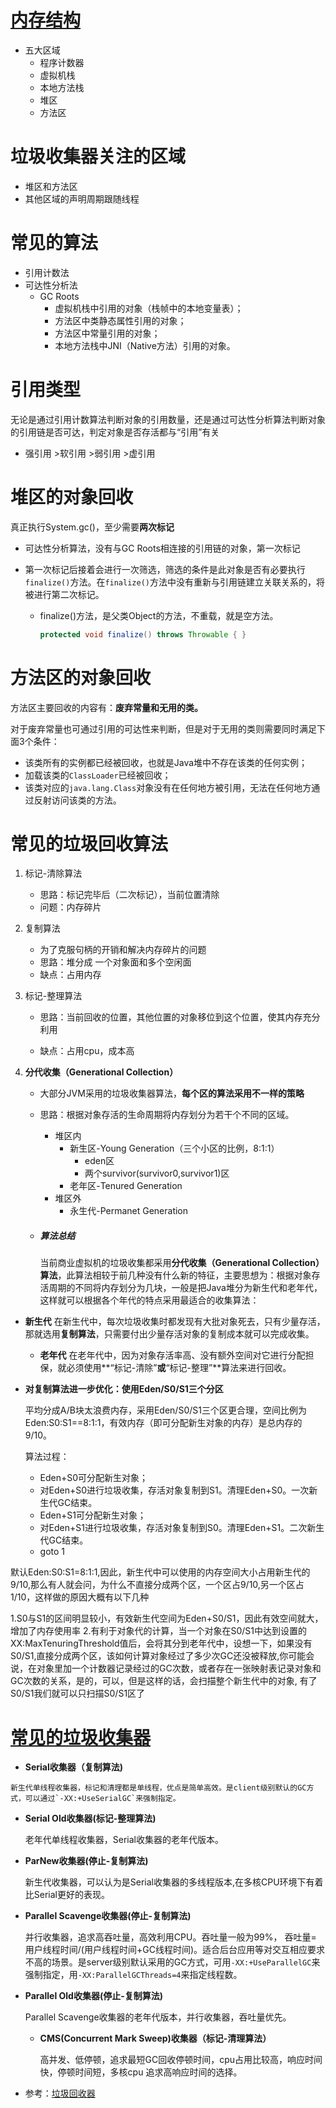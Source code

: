 # [内存结构](https://mp.weixin.qq.com/s/ebxRu1oh6L_WtoIS3CBF9A)

- 五大区域
  - 程序计数器
  - 虚拟机栈
  - 本地方法栈
  - 堆区
  - 方法区

# 垃圾收集器关注的区域

- 堆区和方法区
- 其他区域的声明周期跟随线程

# 常见的算法

- 引用计数法
- 可达性分析法
  - GC Roots
    -  虚拟机栈中引用的对象（栈帧中的本地变量表）；
    - 方法区中类静态属性引用的对象；
    - 方法区中常量引用的对象；
    - 本地方法栈中JNI（Native方法）引用的对象。

# 引用类型

无论是通过引用计数算法判断对象的引用数量，还是通过可达性分析算法判断对象的引用链是否可达，判定对象是否存活都与“引用”有关

- 强引用 >软引用 >弱引用 >虚引用

# 堆区的对象回收

真正执行System.gc()，至少需要**两次标记**

- 可达性分析算法，没有与GC Roots相连接的引用链的对象，第一次标记

- 第一次标记后接着会进行一次筛选，筛选的条件是此对象是否有必要执行`finalize()`方法。在`finalize()`方法中没有重新与引用链建立关联关系的，将被进行第二次标记。

  - finalize()方法，是父类Object的方法，不重载，就是空方法。

    ```java
    protected void finalize() throws Throwable { }
    ```

# 方法区的对象回收

方法区主要回收的内容有：**废弃常量和无用的类。**

对于废弃常量也可通过引用的可达性来判断，但是对于无用的类则需要同时满足下面3个条件：

- 该类所有的实例都已经被回收，也就是Java堆中不存在该类的任何实例；
- 加载该类的`ClassLoader`已经被回收；
- 该类对应的`java.lang.Class`对象没有在任何地方被引用，无法在任何地方通过反射访问该类的方法。

# 常见的垃圾回收算法

1. 标记-清除算法

   - 思路：标记完毕后（二次标记），当前位置清除
   - 问题：内存碎片

2. 复制算法

   - 为了克服句柄的开销和解决内存碎片的问题
   - 思路：堆分成 一个对象面和多个空闲面
   - 缺点：占用内存

3. 标记-整理算法

   - 思路：当前回收的位置，其他位置的对象移位到这个位置，使其内存充分利用

   - 缺点：占用cpu，成本高

4. **分代收集（Generational Collection）**

   - 大部分JVM采用的垃圾收集器算法，**每个区的算法采用不一样的策略**
   - 思路：根据对象存活的生命周期将内存划分为若干个不同的区域。
     - 堆区内
       - 新生区-Young Generation（三个小区的比例，8:1:1）
         - eden区
         - 两个survivor(survivor0,survivor1)区
       - 老年区-Tenured Generation
     - 堆区外
       - 永生代-Permanet Generation
       
   
   - ##### 算法总结

     当前商业虚拟机的垃圾收集都采用**分代收集（Generational Collection）算法**，此算法相较于前几种没有什么新的特征，主要思想为：根据对象存活周期的不同将内存划分为几块，一般是把Java堆分为新生代和老年代，这样就可以根据各个年代的特点采用最适合的收集算法：
   
  - **新生代** 在新生代中，每次垃圾收集时都发现有大批对象死去，只有少量存活，那就选用**复制算法**，只需要付出少量存活对象的复制成本就可以完成收集。
     
     - **老年代** 在老年代中，因为对象存活率高、没有额外空间对它进行分配担保，就必须使用**“标记-清除”**或**“标记-整理”**算法来进行回收。
     
- **对复制算法进一步优化：使用Eden/S0/S1三个分区**

     平均分成A/B块太浪费内存，采用Eden/S0/S1三个区更合理，空间比例为Eden:S0:S1==8:1:1，有效内存（即可分配新生对象的内存）是总内存的9/10。

     算法过程：

     - Eden+S0可分配新生对象；
     - 对Eden+S0进行垃圾收集，存活对象复制到S1。清理Eden+S0。一次新生代GC结束。
     - Eden+S1可分配新生对象；
     - 对Eden+S1进行垃圾收集，存活对象复制到S0。清理Eden+S1。二次新生代GC结束。
     - goto 1

默认Eden:S0:S1=8:1:1,因此，新生代中可以使用的内存空间大小占用新生代的9/10,那么有人就会问，为什么不直接分成两个区，一个区占9/10,另一个区占1/10，这样做的原因大概有以下几种

1.S0与S1的区间明显较小，有效新生代空间为Eden+S0/S1，因此有效空间就大，增加了内存使用率
2.有利于对象代的计算，当一个对象在S0/S1中达到设置的XX:MaxTenuringThreshold值后，会将其分到老年代中，设想一下，如果没有S0/S1,直接分成两个区，该如何计算对象经过了多少次GC还没被释放,你可能会说，在对象里加一个计数器记录经过的GC次数，或者存在一张映射表记录对象和GC次数的关系，是的，可以，但是这样的话，会扫描整个新生代中的对象, 有了S0/S1我们就可以只扫描S0/S1区了

   # [常见的垃圾收集器](https://juejin.im/post/5bade237e51d450ea401fd71)

   - **Serial收集器（复制算法)**

    新生代单线程收集器，标记和清理都是单线程，优点是简单高效。是client级别默认的GC方式，可以通过`-XX:+UseSerialGC`来强制指定。





- **Serial Old收集器(标记-整理算法)**
  
  老年代单线程收集器，Serial收集器的老年代版本。
  

  

  
- **ParNew收集器(停止-复制算法)**　
  
  新生代收集器，可以认为是Serial收集器的多线程版本,在多核CPU环境下有着比Serial更好的表现。
  

  
- **Parallel Scavenge收集器(停止-复制算法)**
  
  并行收集器，追求高吞吐量，高效利用CPU。吞吐量一般为99%， 吞吐量= 用户线程时间/(用户线程时间+GC线程时间)。适合后台应用等对交互相应要求不高的场景。是server级别默认采用的GC方式，可用`-XX:+UseParallelGC`来强制指定，用`-XX:ParallelGCThreads=4`来指定线程数。
  

  
- **Parallel Old收集器(停止-复制算法)**
  
     Parallel Scavenge收集器的老年代版本，并行收集器，吞吐量优先。

   

   - **CMS(Concurrent Mark Sweep)收集器（标记-清理算法）**
   
     高并发、低停顿，追求最短GC回收停顿时间，cpu占用比较高，响应时间快，停顿时间短，多核cpu 追求高响应时间的选择。

- 参考：[垃圾回收器](https://github.com/xxw1754352621/java-dev/blob/master/java%E5%9F%BA%E7%A1%80/JVM/GC/garbage-collector.md)